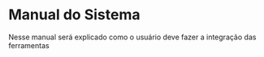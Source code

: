 # Manual do Sistema

Nesse manual será explicado como o usuário deve fazer a integração das ferramentas 

